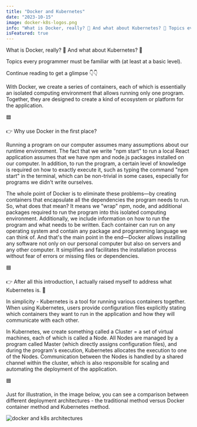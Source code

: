 ```yaml
---
title: "Docker and Kubernetes"
date: "2023-10-15"
image: docker-k8s-logos.png
info: "What is Docker, really? 🐋 And what about Kubernetes? 🚢 Topics every programmer must be familiar with (at least at a basic level)."
isFeatured: true
---
```


What is Docker, really? 🐋 And what about Kubernetes? 🚢

Topics every programmer must be familiar with (at least at a basic level).

Continue reading to get a glimpse 👇👇

With Docker, we create a series of containers, each of which is essentially an isolated computing environment that allows running only one program. Together, they are designed to create a kind of ecosystem or platform for the application.

🟦

👉 Why use Docker in the first place?

Running a program on our computer assumes many assumptions about our runtime environment. The fact that we write "npm start" to run a local React application assumes that we have npm and node.js packages installed on our computer. In addition, to run the program, a certain level of knowledge is required on how to exactly execute it, such as typing the command "npm start" in the terminal, which can be non-trivial in some cases, especially for programs we didn't write ourselves.

The whole point of Docker is to eliminate these problems—by creating containers that encapsulate all the dependencies the program needs to run. So, what does that mean? It means we "wrap" npm, node, and additional packages required to run the program into this isolated computing environment. Additionally, we include information on how to run the program and what needs to be written. Each container can run on any operating system and contain any package and programming language we can think of. And that's the main point in the end—Docker allows installing any software not only on our personal computer but also on servers and any other computer. It simplifies and facilitates the installation process without fear of errors or missing files or dependencies.

🟦

👉 After all this introduction, I actually raised myself to address what Kubernetes is. 🤔

In simplicity - Kubernetes is a tool for running various containers together. When using Kubernetes, users provide configuration files explicitly stating which containers they want to run in the application and how they will communicate with each other.

In Kubernetes, we create something called a Cluster = a set of virtual machines, each of which is called a Node. All Nodes are managed by a program called Master (which directly assigns configuration files), and during the program's execution, Kubernetes allocates the execution to one of the Nodes. Communication between the Nodes is handled by a shared channel within the cluster, which is also responsible for scaling and automating the deployment of the application.

🟦

Just for illustration, in the image below, you can see a comparison between different deployment architectures - the traditional method versus Docker container method and Kubernetes method.

![docker and k8s architectures](docker-k8s.png)
